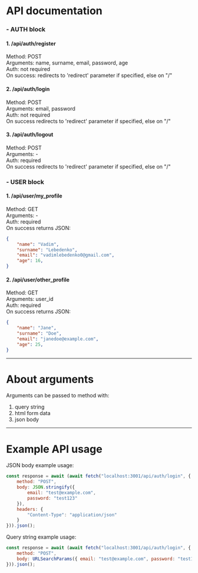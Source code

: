 <style>
    :root {
        font-family: sans-serif;
    }

    h1 {
        font-weight: bold;
    }
</style>

# API documentation
### - AUTH block
#### 1. /api/auth/register
Method: POST <br>
Arguments: name, surname, email, password, age <br>
Auth: not required<br>
On success: redirects to 'redirect' parameter if specified, else on "/"

#### 2. /api/auth/login
Method: POST<br>
Arguments: email, password<br>
Auth: not required<br>
On success redirects to 'redirect' parameter if specified, else on "/"

#### 3. /api/auth/logout
Method: POST<br>
Arguments: -<br>
Auth: required<br>
On success redirects to 'redirect' parameter if specified, else on "/"

### - USER block
#### 1. /api/user/my_profile
Method: GET<br>
Arguments: -<br>
Auth: required<br>
On success returns JSON:
```json
{
    "name": "Vadim",
    "surname": "Lebedenko",
    "email": "vadimlebedenko0@gmail.com",
    "age": 16,
}
```

#### 2. /api/user/other_profile
Method: GET<br>
Arguments: user_id<br>
Auth: required<br>
On success returns JSON:
```json
{
    "name": "Jane",
    "surname": "Doe",
    "email": "janedoe@example.com",
    "age": 25,
}
```

<hr>

# About arguments
Arguments can be passed to method with:
1. query string
2. html form data
3. json body

<hr>

# Example API usage
JSON body example usage:
```js
const response = await (await fetch("localhost:3001/api/auth/login", {
    method: "POST",
    body: JSON.stringify({
        email: "test@example.com",
        password: "test123"
    }),
    headers: {
        "Content-Type": "application/json"
    }
})).json();
```

Query string example usage:
```js
const response = await (await fetch("localhost:3001/api/auth/login", {
    method: "POST",
    body: URLSearchParams({ email: "test@example.com", password: "test123" }),
})).json();
```